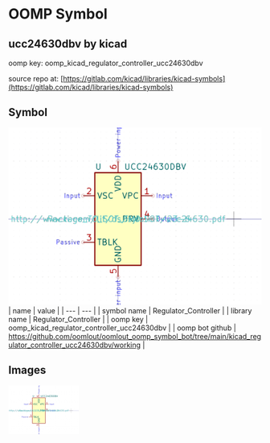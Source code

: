 # OOMP Symbol  
## ucc24630dbv  by kicad  
  
oomp key: oomp_kicad_regulator_controller_ucc24630dbv  
  
source repo at: [https://gitlab.com/kicad/libraries/kicad-symbols](https://gitlab.com/kicad/libraries/kicad-symbols)  
## Symbol  
  
[![working.png](working_600.png)](working.png)  
| name | value | 
| --- | --- | 
| symbol name | Regulator_Controller | 
| library name | Regulator_Controller | 
| oomp key | oomp_kicad_regulator_controller_ucc24630dbv | 
| oomp bot github | https://github.com/oomlout/oomlout_oomp_symbol_bot/tree/main/kicad_regulator_controller_ucc24630dbv/working | 
## Images  
  
[![working.png](working_140.png)](working.png)  
